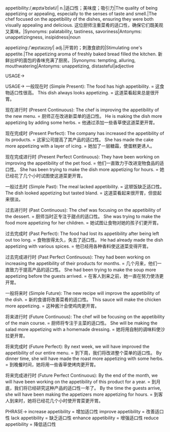 appetibility:/ˌæpɪtəˈbɪləti/| n.|适口性；美味度；吸引力|The quality of being appetizing or appealing, especially to the senses of taste and smell.|The chef focused on the appetibility of the dishes, ensuring they were both visually appealing and delicious.  这位厨师注重菜肴的适口性，确保它们既美观又美味。|Synonyms: palatability, tastiness, savoriness|Antonyms: unappetizingness, insipidness|noun

appetizing:/ˈæpɪtaɪzɪŋ/| adj.|开胃的；刺激食欲的|Stimulating one's appetite.|The appetizing aroma of freshly baked bread filled the kitchen.  新鲜出炉的面包的香味充满了厨房。|Synonyms: tempting, alluring, mouthwatering|Antonyms: unappetizing, distasteful|adjective

USAGE->

USAGE->
一般现在时 (Simple Present):
The food has high appetibility. = 这食物适口性很高。
This dish always looks appetizing. = 这道菜看起来总是很开胃。


现在进行时 (Present Continuous):
The chef is improving the appetibility of the new menu. = 厨师正在改进新菜单的适口性。
He is making the dish more appetizing by adding some herbs. = 他通过添加一些香草使这道菜更开胃。


现在完成时 (Present Perfect):
The company has increased the appetibility of its products. = 这家公司提高了其产品的适口性。
She has made the cake more appetizing with a layer of icing. = 她加了一层糖霜，使蛋糕更诱人。


现在完成进行时 (Present Perfect Continuous):
They have been working on improving the appetibility of the pet food. = 他们一直致力于改进宠物食品的适口性。
She has been trying to make the dish more appetizing for hours. = 她已经花了几个小时试图使这道菜更开胃。


一般过去时 (Simple Past):
The meal lacked appetibility. = 这顿饭缺乏适口性。
The dish looked appetizing but tasted bland. = 这道菜看起来很开胃，但尝起来很淡。


过去进行时 (Past Continuous):
The chef was focusing on the appetibility of the dessert. = 厨师当时正专注于甜点的适口性。
She was trying to make the food more appetizing for her children. = 她试图让食物对她的孩子们更开胃。


过去完成时 (Past Perfect):
The food had lost its appetibility after being left out too long. = 食物放得太久，失去了适口性。
He had already made the dish appetizing with various spices. = 他已经用各种香料使这道菜变得开胃。


过去完成进行时 (Past Perfect Continuous):
They had been working on increasing the appetibility of their products for months. = 几个月来，他们一直致力于提高产品的适口性。
She had been trying to make the soup more appetizing before the guests arrived. = 在客人到来之前，她一直在努力使汤更开胃。


一般将来时 (Simple Future):
The new recipe will improve the appetibility of the dish. = 新的食谱将改善菜肴的适口性。
This sauce will make the chicken more appetizing. = 这种酱汁会使鸡肉更开胃。


将来进行时 (Future Continuous):
The chef will be focusing on the appetibility of the main course. = 厨师将专注于主菜的适口性。
She will be making the salad more appetizing with a homemade dressing. = 她将用自制的调味料使沙拉更开胃。


将来完成时 (Future Perfect):
By next week, we will have improved the appetibility of our entire menu. = 到下周，我们将改进整个菜单的适口性。
By dinner time, she will have made the roast more appetizing with some herbs. = 到晚餐时间，她将用一些香草使烤肉更开胃。


将来完成进行时 (Future Perfect Continuous):
By the end of the month, we will have been working on the appetibility of this product for a year. = 到月底，我们将已经研究这种产品的适口性一年了。
By the time the guests arrive, she will have been making the appetizers more appetizing for hours. = 到客人到来时，她将已经花几个小时使开胃菜更开胃。



PHRASE->
increase appetibility = 增加适口性
improve appetibility = 改善适口性
lack appetibility = 缺乏适口性
enhance appetibility = 增强适口性
reduce appetibility = 降低适口性
